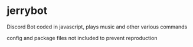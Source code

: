 # jerrybot
Discord Bot coded in javascript, plays music and other various commands

config and package files not included to prevent reproduction
